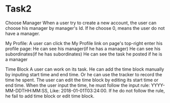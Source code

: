 # Task2

Choose Manager
When a user try to create a new account, the user can choose his manager by manager's Id.
If he choose 0, means the user do not have a manager.

My Profile:
A user can click the My Profile link on page's top-right enter his profile page:
He can see his manager(if he has a manager)
He can see his subordinates(if he has subordinates)
He can see the task he posted if he is a manager

Time Block
A user can work on its task.
He can add the time block manually by inputing start time and end time.
Or he can use the tracker to record the time he spent.
The user can edit the time block by editing its start time or end time.
When the user input the time, he must follow the input rule:
YYYY-MM-DDTHH:MM:SS, Like: 2018-01-01T03:24:00.
If he do not follow the rule, he fail to add time block or edit time block.

